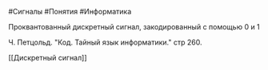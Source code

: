 #Сигналы #Понятия #Информатика 

Проквантованный дискретный сигнал, закодированный с помощью 0 и 1

Ч. Петцольд. "Код. Тайный язык информатики." стр 260.

[[Дискретный сигнал]]
